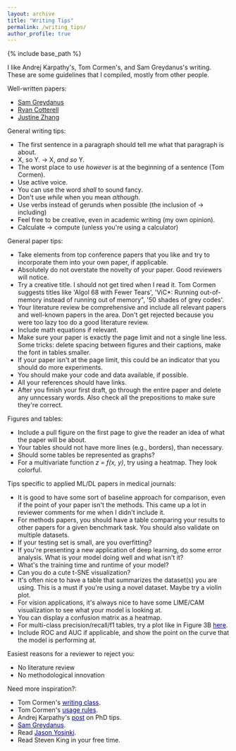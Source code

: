```yaml
---
layout: archive
title: "Writing Tips"
permalink: /writing_tips/
author_profile: true
---
```


{% include base_path %}

I like Andrej Karpathy's, Tom Cormen's, and Sam Greydanus's writing.
These are some guidelines that I compiled, mostly from other people.

Well-written papers:
- [Sam Greydanus](https://arxiv.org/pdf/1906.01563.pdf)
- [Ryan Cotterell](https://arxiv.org/abs/1705.01684.pdf)
- [Justine Zhang](https://tisjune.github.io/research/)


General writing tips:

- The first sentence in a paragraph should tell me what that paragraph is about.
- X, so Y. -> X, *and so* Y. 
- The worst place to use *however* is at the beginning of a sentence (Tom Cormen).
- Use active voice.
- You can use the word *shall* to sound fancy.
- Don't use *while* when you mean *although*.
- Use verbs instead of gerunds when possible (the inclusion of -> including)
- Feel free to be creative, even in academic writing (my own opinion).
- Calculate -> compute (unless you're using a calculator)



General paper tips:

- Take elements from top conference papers that you like and try to incorporate them into your own paper, if applicable.
- Absolutely do not overstate the novelty of your paper. Good reviewers will notice.
- Try a creative title. I should not get tired when I read it. Tom Cormen suggests titles like 'Algol 68 with Fewer Tears', 'ViC*: Running out-of-memory instead of running out of memory", '50 shades of grey codes'.
- Your literature review be comprehensive and include all relevant papers and well-known papers in the area. Don't get rejected because you were too lazy too do a good literature review.
- Include math equations if relevant.
- Make sure your paper is exactly the page limit and not a single line less. Some tricks: delete spacing between figures and their captions, make the font in tables smaller. 
- If your paper isn't at the page limit, this could be an indicator that you should do more experiments. 
- You should make your code and data available, if possible.
- All your references should have links.
- After you finish your first draft, go through the entire paper and delete any unncessary words. Also check all the prepositions to make sure they're correct.



Figures and tables:

- Include a pull figure on the first page to give the reader an idea of what the paper will be about.
- Your tables should not have more lines (e.g., borders), than necessary.
- Should some tables be represented as graphs?
- For a multivariate function *z = f(x, y)*, try using a heatmap. They look colorful.



Tips specific to applied ML/DL papers in medical journals:

- It is good to have some sort of baseline approach for comparison, even if the point of your paper isn't the methods. This came up a lot in reviewer comments for me when I didn't include it.
- For methods papers, you should have a table comparing your results to other papers for a given benchmark task. You should also validate on multiple datasets.
- If your testing set is small, are you overfitting?
- If you're presenting a new application of deep learning, do some error analysis. What is your model doing well and what isn't it?
- What's the training time and runtime of your model?
- Can you do a cute t-SNE visualization?
- It's often nice to have a table that summarizes the dataset(s) you are using. This is a must if you're using a novel dataset. Maybe try a violin plot.
- For vision applications, it's always nice to have some LIME/CAM visualization to see what your model is looking at.
- You can display a confusion matrix as a heatmap.
- For multi-class precision/recall/f1 tables, try a plot like in Figure 3B <a href="https://www.nature.com/articles/s41386-018-0247-x" style="color:navy" target="_blank">here</a>.
- Include ROC and AUC if applicable, and show the point on the curve that the model is performing at.



Easiest reasons for a reviewer to reject you:

- No literature review
- No methodological innovation



Need more inspiration?:
- Tom Cormen's <a href="https://www.cs.dartmouth.edu/~cs191/" style="color:navy" target="_blank">writing class</a>.
- Tom Cormen's <a href="https://www.cs.dartmouth.edu/~thc/Cormen-rules.pdf" style="color:navy" target="_blank">usage rules</a>.
- Andrej Karpathy's <a href="http://karpathy.github.io/2016/09/07/phd/" style="color:navy" target="_blank">post</a> on PhD tips.
- <a href="https://greydanus.github.io/about.html" style="color:navy" target="_blank">Sam Greydanus</a>.
- Read <a href="http://yosinski.com/" style="color:navy" target="_blank">Jason Yosinki</a>.
- Read Steven King in your free time.